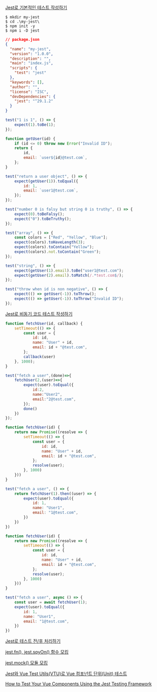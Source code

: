 [Jest로 기본적인 테스트 작성하기](https://www.daleseo.com/jest-basic/)

```
$ mkdir my-jest
$ cd .\my-jest\
$ npm init -y
$ npm i -D jest
```

```json
// package.json
{
  "name": "my-jest",
  "version": "1.0.0",
  "description": "",
  "main": "index.js",
  "scripts": {
    "test": "jest"
  },
  "keywords": [],
  "author": "",
  "license": "ISC",
  "devDependencies": {
    "jest": "^29.1.2"
  }
}
```

```JavaScript
test("1 is 1", () => {
    expect(1).toBe(1);
});

function getUser(id) {
    if (id <= 0) throw new Error("Invalid ID");
    return {
        id,
        email: `user${id}@test.com`,
    };
}

test("return a user object", () => {
    expect(getUser(1)).toEqual({
        id: 1,
        email: `user1@test.com`,
    });
});

test("number 0 is falsy but string 0 is truthy", () => {
    expect(0).toBeFalsy();
    expect("0").toBeTruthy();
});

test("array", () => {
    const colors = ["Red", "Yellow", "Blue"];
    expect(colors).toHaveLength(3);
    expect(colors).toContain("Yellow");
    expect(colors).not.toContain("Green");
});

test("string", () => {
    expect(getUser(1).email).toBe("user1@test.com");
    expect(getUser(2).email).toMatch(/.*test.com$/);
});

test("throw when id is non negative", () => {
    expect(() => getUser(-1)).toThrow();
    expect(() => getUser(-1)).toThrow("Invalid ID");
});


```

[Jest로 비동기 코드 테스트 작성하기](https://www.daleseo.com/jest-async/)

```JavaScript
function fetchUser(id, callback) {
    setTimeout(() => {
        const user = {
            id: id,
            name: "User" + id,
            email: id + "@test.com",
        };
        callback(user)
    }, 1000);
}

test("fetch a user",(done)=>{
    fetchUser(2,(user)=>{
        expect(user).toEqual({
            id:2,
            name:"User2",
            email:"2@test.com",
        });
        done()
    })
});
```

```JavaScript
function fetchUser(id) {
    return new Promise((resolve => {
        setTimeout(() => {
            const user = {
                id: id,
                name: "User" + id,
                email: id + "@test.com",
            };
            resolve(user);
        }, 1000)
    }))
}

test("fetch a user", () => {
    return fetchUser(1).then((user) => {
        expect(user).toEqual({
            id: 1,
            name: "User1",
            email: "1@test.com",
        })
    })
})
```

```JavaScript
function fetchUser(id) {
    return new Promise((resolve => {
        setTimeout(() => {
            const user = {
                id: id,
                name: "User" + id,
                email: id + "@test.com",
            };
            resolve(user);
        }, 1000)
    }))
}

test("fetch a user", async () => {
    const user = await fetchUser(1);
    expect(user).toEqual({
        id: 1,
        name: "User1",
        email: "1@test.com",
    })
})
```

[Jest로 테스트 전/후 처리하기](https://www.daleseo.com/jest-before-after/)

[jest.fn(), jest.spyOn() 함수 모킹](https://www.daleseo.com/jest-fn-spy-on/)

[jest.mock() 모듈 모킹](https://www.daleseo.com/jest-mock-modules/)

[Jest와 Vue Test Utils(VTU)로 Vue 컴포넌트 단위(Unit) 테스트](https://heropy.blog/2020/05/20/vue-test-with-jest/)

[How to Test Your Vue Components Using the Jest Testing Framework](https://www.digitalocean.com/community/tutorials/vuejs-vue-testing)


